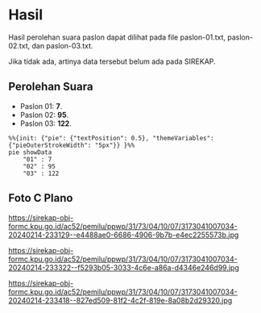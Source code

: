 # Hasil

Hasil perolehan suara paslon dapat dilihat pada file paslon-01.txt, paslon-02.txt, dan paslon-03.txt.

Jika tidak ada, artinya data tersebut belum ada pada SIREKAP.

## Perolehan Suara

 * Paslon 01: **7**.
 * Paslon 02: **95**.
 * Paslon 03: **122**.

```mermaid
%%{init: {"pie": {"textPosition": 0.5}, "themeVariables": {"pieOuterStrokeWidth": "5px"}} }%%
pie showData
    "01" : 7
    "02" : 95
    "03" : 122
```
## Foto C Plano

https://sirekap-obj-formc.kpu.go.id/ac52/pemilu/ppwp/31/73/04/10/07/3173041007034-20240214-233129--e4488ae0-6686-4906-9b7b-e4ec2255573b.jpg

https://sirekap-obj-formc.kpu.go.id/ac52/pemilu/ppwp/31/73/04/10/07/3173041007034-20240214-233322--f5293b05-3033-4c6e-a86a-d4346e246d99.jpg

https://sirekap-obj-formc.kpu.go.id/ac52/pemilu/ppwp/31/73/04/10/07/3173041007034-20240214-233418--827ed509-81f2-4c2f-819e-8a08b2d29320.jpg
